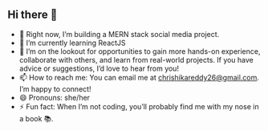## Hi there 👋

<!--
**RishikaReddy123/RishikaReddy123** is a ✨ _special_ ✨ repository because its `README.md` (this file) appears on your GitHub profile.

Here are some ideas to get you started:-->

- 🔭 Right now, I’m building a MERN stack social media project.
- 🌱 I’m currently learning ReactJS
- 🤔 I’m on the lookout for opportunities to gain more hands-on experience, collaborate with others, and learn from real-world projects. If you have advice or suggestions, I’d love to hear from you!
- 📫 How to reach me: You can email me at chrishikareddy26@gmail.com. I’m happy to connect!
- 😄 Pronouns: she/her
- ⚡ Fun fact: When I’m not coding, you’ll probably find me with my nose in a book 📚.


